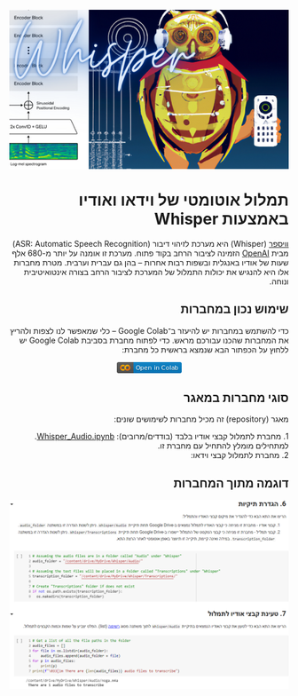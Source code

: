
<div dir="rtl" markdown="1">

<p align="center">
<img src="https://github.com/Sourasky-DHLAB/Whisper/blob/main/Whisper.png" style="display: block; margin-left: auto; margin-right: auto;">
</p>

# תמלול אוטומטי של וידאו ואודיו באמצעות Whisper

[וויספר](https://openai.com/blog/whisper) (Whisper) היא מערכת לזיהוי דיבור (ASR: Automatic Speech Recognition) מבית [OpenAI](https://openai.com) הזמינה לציבור הרחב בקוד פתוח. מערכת זו אומנה על יותר מ-680 אלף שעות של אודיו באנגלית ובשפות רבות אחרות – בהן גם עברית וערבית. מטרת מחברות אלו היא להנגיש את יכולות התמלול של המערכת לציבור הרחב בצורה אינטואיטיבית ונוחה. 

## שימוש נכון במחברות

כדי להשתמש במחברות יש להיעזר ב־Google Colab – כלי שמאפשר לנו לצפות ולהריץ את המחברות שהכנו עבורכם מראש. כדי לפתוח מחברת בסביבת Google Colab יש ללחוץ על הכפתור הבא שנמצא בראשית כל מחברת:<br>
<p align="center">
    <img src="https://github.com/Sourasky-DHLAB/Whisper/blob/main/colab.png">
</p>

## סוגי מחברות במאגר

מאגר (repository) זה מכיל מחברות לשימושים שונים:
<div dir="rtl" markdown="1">
1. מחברת לתמלול קבצי אודיו בלבד (בודדים/מרובים): <a href="https://github.com/Sourasky-DHLAB/Whisper/blob/main/Whisper_Audio.ipynb">Whisper_Audio.ipynb</a>. למתחילים מומלץ להתחיל עם מחברת זו.<br>
2. מחברת לתמלול קבצי וידאו:

## דוגמה מתוך המחברות

<p align="center">
    <img src="https://github.com/Sourasky-DHLAB/Whisper/blob/main/screenshot.png">
</p>
 
</div>
